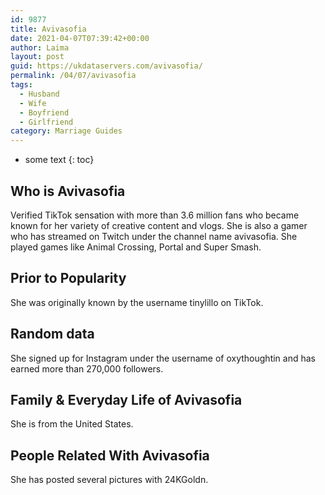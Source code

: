 ```yaml
---
id: 9877
title: Avivasofia
date: 2021-04-07T07:39:42+00:00
author: Laima
layout: post
guid: https://ukdataservers.com/avivasofia/
permalink: /04/07/avivasofia
tags:
  - Husband
  - Wife
  - Boyfriend
  - Girlfriend
category: Marriage Guides
---
```


* some text
{: toc}


## Who is Avivasofia
                  
                  
                  
Verified TikTok sensation with more than 3.6 million fans who became known for her variety of creative content and vlogs. She is also a gamer who has streamed on Twitch under the channel name avivasofia. She played games like Animal Crossing, Portal and Super Smash.
                  
              
            
              
            
                
                
                
## Prior to Popularity
                  
                  
                  
She was originally known by the username tinylillo on TikTok.
                  
              
            
              
            
                
                
                
## Random data
                  
                  
                  
She signed up for Instagram under the username of oxythoughtin and has earned more than 270,000 followers.
                  
              
            
              
            
                
                
                
## Family & Everyday Life of Avivasofia
                  
                  
                  
She is from the United States.
                  
              
            
              
            
                
                
                
## People Related With Avivasofia
                  
                  
                  
She has posted several pictures with 24KGoldn.
                  
              
            
              
            
                
              
            
              
              
            
            
              
            
          
          
          